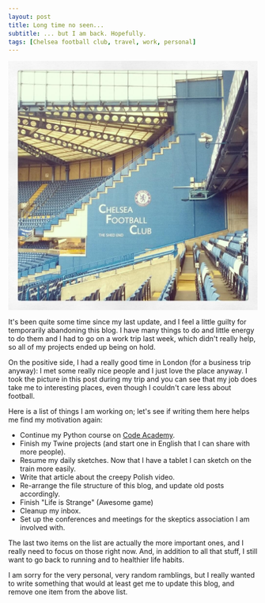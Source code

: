 ```yaml
---
layout: post
title: Long time no seen...
subtitle: ... but I am back. Hopefully.
tags: [Chelsea football club, travel, work, personal]
---
```


<img src="/img/03072016/chelseat.jpg" alt="Chelsea stadium" align="left" style="PADDING-RIGHT: 15px; padding-bottom: 15px;"/> It's been quite some time since my last update, and I feel a little guilty for temporarily abandoning this blog.
I have many things to do and little energy to do them and I had to go on a work trip last week, which didn't really help, so all of my projects ended up being on hold.


On the positive side, I had a really good time in London (for a business trip anyway): I met some really nice people and I just love the place anyway.
I took the picture in this post during my trip and you can see that my job does take me to interesting places, even though I couldn't care less about football.


Here is a list of things I am working on; let's see if writing them here helps me find my motivation again:

* Continue my Python course on [Code Academy](https://www.codecademy.com/Melyanna).
* Finish my Twine projects (and start one in English that I can share with more people).
* Resume my daily sketches. Now that I have a tablet I can sketch on the train more easily.
* Write that article about the creepy Polish video.
* Re-arrange the file structure of this blog, and update old posts accordingly.
* Finish "Life is Strange" (Awesome game)
* Cleanup my inbox.
* Set up the conferences and meetings for the skeptics association I am involved with.

The last two items on the list are actually the more important ones, and I really need to focus on those right now.
And, in addition to all that stuff, I still want to go back to running and to healthier life habits.


I am sorry for the very personal, very random ramblings, but I really wanted to write something that would at least get me to update this blog, and remove one item from the above list.

